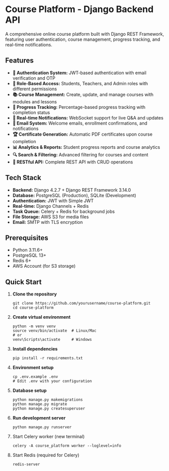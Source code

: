 # Course Platform - Django Backend API

<p>A comprehensive online course platform built with Django REST Framework, featuring user authentication, course management, progress tracking, and real-time notifications.</p>

## Features
- **🔐 Authentication System:** JWT-based authentication with email verification and OTP
- **👥 Role-Based Access:** Students, Teachers, and Admin roles with different permissions
- **📚 Course Management:** Create, update, and manage courses with modules and lessons
- **🎯 Progress Tracking:** Percentage-based progress tracking with completion status
- **💬 Real-time Notifications:** WebSocket support for live Q&A and updates
- **📧 Email System:** Welcome emails, enrollment confirmations, and notifications
- **🏆 Certificate Generation:** Automatic PDF certificates upon course completion
- **📊 Analytics & Reports:** Student progress reports and course analytics
- **🔍 Search & Filtering:** Advanced filtering for courses and content
- **📱 RESTful API:** Complete REST API with CRUD operations

## Tech Stack

- **Backend:** Django 4.2.7 + Django REST Framework 3.14.0
- **Database:** PostgreSQL (Production), SQLite (Development)
- **Authentication:** JWT with Simple JWT
- **Real-time:** Django Channels + Redis
- **Task Queue:** Celery + Redis for background jobs
- **File Storage:** AWS S3 for media files
- **Email:** SMTP with TLS encryption

##  Prerequisites

- Python 3.11.6+
- PostgreSQL 13+
- Redis 6+
- AWS Account (for S3 storage)

## Quick Start
1. **Clone the repository**
    ```
    git clone https://github.com/yourusername/course-platform.git
    cd course-platform
    ```

2. **Create virtual environment**
    ```
    python -m venv venv
    source venv/bin/activate  # Linux/Mac
    # or
    venv\Scripts\activate     # Windows

    ```

3. **Install dependencies**
    ```
    pip install -r requirements.txt
    ```

4. **Environment setup**
    ```
    cp .env.example .env
    # Edit .env with your configuration
    ```

5. **Database setup**
    ```
    python manage.py makemigrations
    python manage.py migrate
    python manage.py createsuperuser
   ```

6. **Run development server**
    ```
    python manage.py runserver
    ```

7. Start Celery worker (new terminal)
    ```
    celery -A course_platform worker --loglevel=info
    ```
8. Start Redis (required for Celery)
    ```
    redis-server
    ```